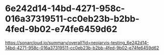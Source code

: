 # 6e242d14-14bd-4271-958c-016a37319511-cc0eb23b-b2bb-4fed-9b02-e74fe6459d62
https://sonarcloud.io/summary/overall?id=neojarvis-testing_6e242d14-14bd-4271-958c-016a37319511-cc0eb23b-b2bb-4fed-9b02-e74fe6459d62
